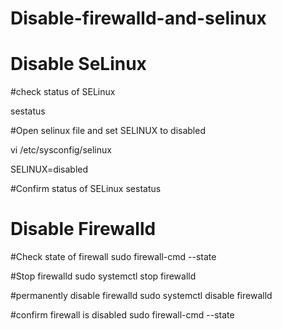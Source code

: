# Disable-firewalld-and-selinux

# Disable SeLinux
#check status of SELinux

sestatus

#Open selinux file and set SELINUX to disabled

vi /etc/sysconfig/selinux

SELINUX=disabled

#Confirm status of SELinux
sestatus

# Disable Firewalld
#Check state of firewall
sudo firewall-cmd --state

#Stop firewalld
sudo systemctl stop firewalld

#permanently disable firewalld
sudo systemctl disable firewalld

#confirm firewall is disabled
sudo firewall-cmd --state
